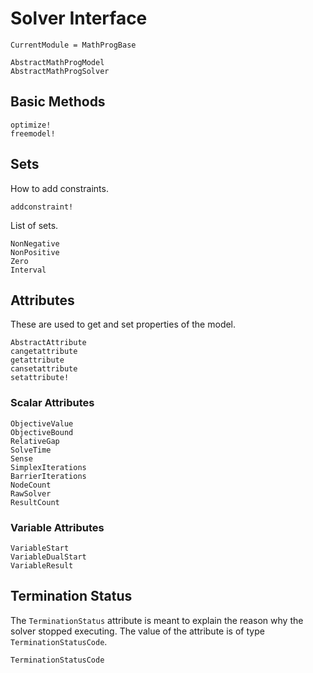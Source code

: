 # Solver Interface

```@meta
CurrentModule = MathProgBase
```

```@docs
AbstractMathProgModel
AbstractMathProgSolver
```

## Basic Methods

```@docs
optimize!
freemodel!
```

## Sets

How to add constraints.
```@docs
addconstraint!
```

List of sets.
```@docs
NonNegative
NonPositive
Zero
Interval
```

## Attributes

These are used to get and set properties of the model.

```@docs
AbstractAttribute
cangetattribute
getattribute
cansetattribute
setattribute!
```

### Scalar Attributes

```@docs
ObjectiveValue
ObjectiveBound
RelativeGap
SolveTime
Sense
SimplexIterations
BarrierIterations
NodeCount
RawSolver
ResultCount
```

### Variable Attributes

```@docs
VariableStart
VariableDualStart
VariableResult
```


## Termination Status

The `TerminationStatus` attribute is meant to explain the reason why the solver stopped executing. The value of the attribute is of type `TerminationStatusCode`.

```@docs
TerminationStatusCode
```
